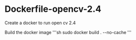 # Dockerfile-opencv-2.4
Create a docker to run open cv 2.4


Build the docker image
'''sh
sudo docker build . --no-cache
'''

